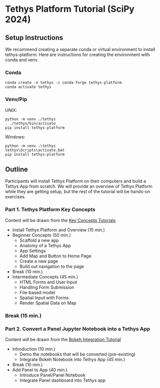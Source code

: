 # Tethys Platform Tutorial (SciPy 2024)

## Setup Instructions

We recommend creating a separate conda or virtual environment to install tethys-platform. Here are instructions for creating the environment with conda and venv.

### Conda

```commandline
conda create -n tethys -c conda-forge tethys-platform
conda activate tethys
```

### Venv/Pip

UNIX:

```commandline
python -m venv ./tethys
. ./tethys/bin/activate
pip install tethys-platform
```

Windows:

```commandline
python -m venv .\tethys
tethys\Scripts\activate.bat
pip install tethys-platform
```

## Outline

Participants will install Tethys Platform on their computers and build a Tethys App from scratch. We will provide an overview of Tethys Platform while they are getting setup, but the rest of the tutorial will be hands-on exercises.

### Part 1. Tethys Platform Key Concepts
Content will be drawn from the [Key Concepts Tutorials](https://docs.tethysplatform.org/en/stable/tutorials/key_concepts.html)
- Install Tethys Platform and Overview (15 min.)
- Beginner Concepts (50 min.)
  - Scaffold a new app
  - Anatomy of a Tethys App
  - App Settings
  - Add Map and Button to Home Page
  - Create a new page
  - Build out navigation to the page
- Break (10 min.)
- Intermediate Concepts (45 min.)
  - HTML Forms and User Input
  - Handling Form Submission
  - File-based model
  - Spatial Input with Forms
  - Render Spatial Data on Map


### Break (15 min.)

### Part 2. Convert a Panel Jupyter Notebook into a Tethys App
Content will be drawn from the [Bokeh Integration Tutorial](https://docs.tethysplatform.org/en/stable/tutorials/bokeh.html)
- Introduction (10 min.)
  - Demo the notebooks that will be converted (pre-existing)
  - Integrate Bokeh Notebook into Tethys App (45 min.)
- Break (10 min.)
- Add Panel to App (40 min.)
  - Introduce Panel/Panel Notebook
  - Integrate Panel dashboard into Tethys app
